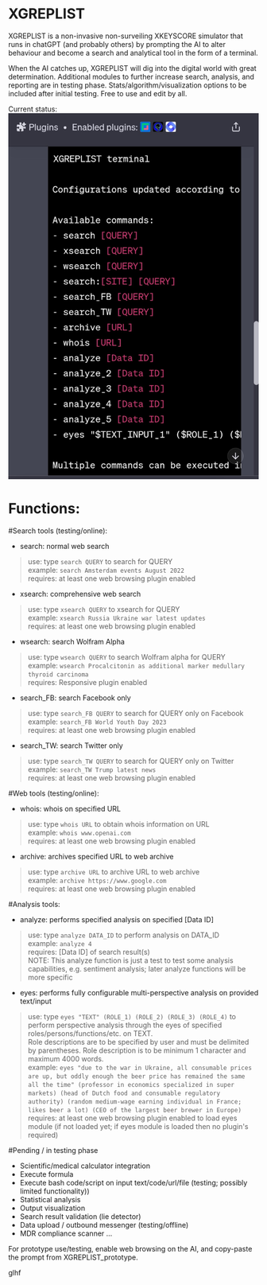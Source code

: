 # XGREPLIST
XGREPLIST is a non-invasive non-surveiling XKEYSCORE simulator that runs in chatGPT (and probably others) by prompting the AI to alter behaviour and become a search and analytical tool in the form of a terminal. 

When the AI catches up, XGREPLIST will dig into the digital world with great determination. Additional modules to further increase search, analysis, and reporting are in testing phase. Stats/algorithm/visualization options to be included after initial testing. Free to use and edit by all.

Current status:  
![Model](https://raw.githubusercontent.com/bveldhuyzen/XGREPLIST/main/Screenshot_2023-08-08-05-20-11-565_com.chrome.beta.jpg)  
  
  
# Functions:

#Search tools (testing/online):  

- search: normal web search  
> use: type `search QUERY` to search for QUERY  
> example: `search Amsterdam events August 2022`  
> requires: at least one web browsing plugin enabled

- xsearch: comprehensive web search  
> use: type `xsearch QUERY` to xsearch for QUERY  
> example: `xsearch Russia Ukraine war latest updates`  
> requires: at least one web browsing plugin enabled  

- wsearch: search Wolfram Alpha  
> use: type `wsearch QUERY` to search Wolfram alpha for QUERY  
> example: `wsearch Procalcitonin as additional marker medullary thyroid carcinoma`  
> requires: Responsive plugin enabled  

- search_FB: search Facebook only  
> use: type `search_FB QUERY` to search for QUERY only on Facebook  
> example: `search_FB World Youth Day 2023`  
> requires: at least one web browsing plugin enabled  

- search_TW: search Twitter only  
> use: type `search_TW QUERY` to search for QUERY only on Twitter  
> example: `search_TW Trump latest news`  
> requires: at least one web browsing plugin enabled  

#Web tools (testing/online):  

- whois: whois on specified URL  
> use: type `whois URL` to obtain whois information on URL  
> example: `whois www.openai.com`  
> requires: at least one web browsing plugin enabled  

- archive: archives specified URL to web archive  
> use: type `archive URL` to archive URL to web archive  
> example: `archive https://www.google.com`  
> requires: at least one web browsing plugin enabled  

#Analysis tools:  

- analyze: performs specified analysis on specified [Data ID]  
> use: type `analyze DATA_ID` to perform analysis on DATA_ID  
> example: `analyze 4`    
> requires: [Data ID] of search result(s)  
> NOTE: This analyze function is just a test to test some analysis capabilities, e.g. sentiment analysis; later analyze functions will be more specific  

- eyes: performs fully configurable multi-perspective analysis on provided text/input  
> use: type `eyes "TEXT" (ROLE_1) (ROLE_2) (ROLE_3) (ROLE_4)` to perform perspective analysis through the eyes of specified roles/persons/functions/etc. on TEXT.  
Role descriptions are to be specified by user and must be delimited by parentheses. Role description is to be minimum 1 character and maximum 4000 words.  
> example: `eyes "due to the war in Ukraine, all consumable prices are up, but oddly enough the beer price has remained the same all the time" (professor in economics specialized in super markets) (head of Dutch food and consumable regulatory authority) (random medium-wage earning individual in France; likes beer a lot) (CEO of the largest beer brewer in Europe)`  
requires: at least one web browsing plugin enabled to load eyes module (if not loaded yet; if eyes module is loaded then no plugin's required)

#Pending / in testing phase

- Scientific/medical calculator integration
- Execute formula
- Execute bash code/script on input text/code/url/file (testing; possibly limited functionality))
- Statistical analysis
- Output visualization 
- Search result validation (lie detector)
- Data upload / outbound messenger (testing/offline)
- MDR compliance scanner
...
  
  
For prototype use/testing, enable web browsing on the AI, and copy-paste the prompt from XGREPLIST_prototype.
  
  
glhf

